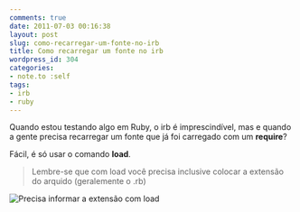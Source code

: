 ```yaml
---
comments: true
date: 2011-07-03 00:16:38
layout: post
slug: como-recarregar-um-fonte-no-irb
title: Como recarregar um fonte no irb
wordpress_id: 304
categories:
- note.to :self
tags:
- irb
- ruby
---
```


Quando estou testando algo em Ruby, o irb é imprescindível, mas e quando a gente precisa recarregar um fonte que já foi carregado com um **require**?




Fácil, é só usar o comando **load**.




> 

> 
> Lembre-se que com load você precisa inclusive colocar a extensão do arquido (geralemente o .rb)
> 
> 





![Precisa informar a extensão com load](http://adilsoncarvalho.com.br/blog/wp-content/uploads/2011/07/irb-load-must-inform-rb.png)
